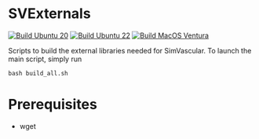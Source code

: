 # SVExternals

[![Build Ubuntu 20](https://github.com/lucapegolotti/SVExternals/actions/workflows/build_linux_20.yml/badge.svg)](https://github.com/lucapegolotti/SVExternals/actions/workflows/build_linux_ubuntu20.yml)
[![Build Ubuntu 22](https://github.com/lucapegolotti/SVExternals/actions/workflows/build_linux_22.yml/badge.svg)](https://github.com/lucapegolotti/SVExternals/actions/workflows/build_linux_ubuntu22.yml)
[![Build MacOS Ventura](https://github.com/lucapegolotti/SVExternals/actions/workflows/build_macos13.yml/badge.svg)](https://github.com/lucapegolotti/SVExternals/actions/workflows/build_macos13.yml)

Scripts to build the external libraries needed for SimVascular. To launch the main script, simply run

    bash build_all.sh
  
# Prerequisites
  - wget
